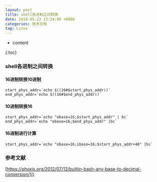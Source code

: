 ```yaml
---
layout: post
title: shell各进制之间转换
date: 2018-05-23 13:24:00 +8000
categories: 技术文档
tag: Linux
---
```




* content

{:toc}

### shell各进制之间转换 ###

#### 16进制转换10进制 ####

```shell
start_phys_addr=`echo $((16#$start_phys_addr))`
end_phys_addr=`echo $((16#$end_phys_addr))`
```

#### 10进制转换16 ####

```shell
start_phys_addr=`echo "obase=16;$start_phys_addr" | bc`
end_phys_addr=`echo "obase=16;$end_phys_addr" |bc`
```

#### 16进制进行计算 ####

```shell
start_phys_addr=`echo "obase=16;ibase=16;$start_phys_addr+40" |bc`
```

### 参考文献 ###

[https://phoxis.org/2012/07/12/builtin-bash-any-base-to-decimal-conversion/]()